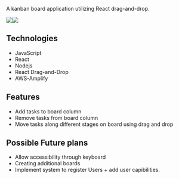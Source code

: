 A kanban board application utilizing React drag-and-drop. 

![](off_white_gif.gif)![](off_white_landing_2.png)

## Technologies
* JavaScript
* React
* Nodejs
* React Drag-and-Drop 
* AWS-Amplify


## Features
* Add tasks to board column
* Remove tasks from board column
* Move tasks along different stages on board using drag and drop

## Possible Future plans
* Allow accessibility through keyboard
* Creating additional boards  
* Implement system to register Users + add user capibilities.
